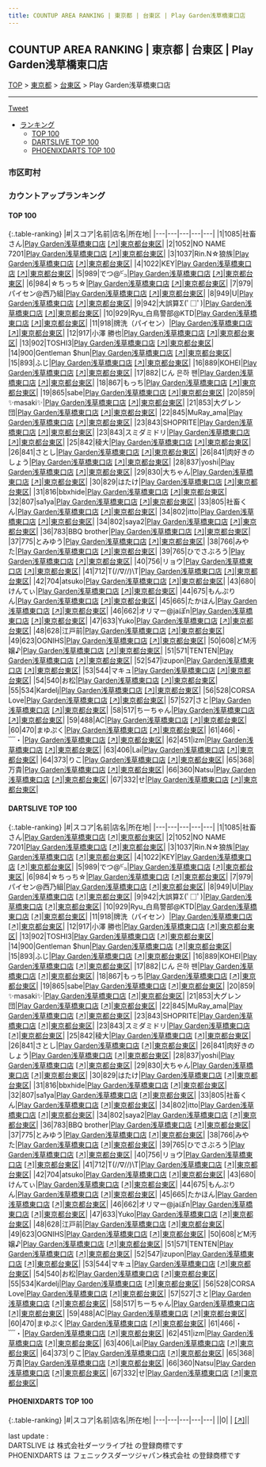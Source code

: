 ```yaml
---
title: COUNTUP AREA RANKING | 東京都 | 台東区 | Play Garden浅草橋東口店
---
```

## COUNTUP AREA RANKING | 東京都 | 台東区 | Play Garden浅草橋東口店

[TOP](/darts/rank/) > [東京都](/darts/rank/東京都/) > [台東区](/darts/rank/東京都/台東区/) > Play Garden浅草橋東口店

___

<a href="https://twitter.com/share?ref_src=twsrc%5Etfw" data-text="COUNTUP AREA RANKING | 東京都台東区Play Garden浅草橋東口店" class="twitter-share-button" data-hashtags="DARTSLIVE,PHOENIXDARTS,darts,ダーツ" data-show-count="false">Tweet</a>

* [ランキング](#カウントアップランキング)
    * [TOP 100](#top-100)
    * [DARTSLIVE TOP 100](#dartslive-top-100)
    * [PHOENIXDARTS TOP 100](#phoenixdarts-top-100)

### 市区町村

<ul>

</ul>

### カウントアップランキング

#### TOP 100



{:.table-ranking}
|#|スコア|名前|店名|所在地|
|---|---|---|---|---|
|1|1085|<span class="rank-name-dl">社畜さん</span>|<a href="/darts/rank/shops/7a4fd1ced7681f77fec1ae84bb28bd87.html">Play Garden浅草橋東口店</a> <a href="https://search.dartslive.com/jp/shop/7a4fd1ced7681f77fec1ae84bb28bd87">[↗]</a>|<a href="/darts/rank/東京都/台東区">東京都台東区</a>|
|2|1052|<span class="rank-name-dl">NO NAME 7201</span>|<a href="/darts/rank/shops/7a4fd1ced7681f77fec1ae84bb28bd87.html">Play Garden浅草橋東口店</a> <a href="https://search.dartslive.com/jp/shop/7a4fd1ced7681f77fec1ae84bb28bd87">[↗]</a>|<a href="/darts/rank/東京都/台東区">東京都台東区</a>|
|3|1037|<span class="rank-name-dl">Rin.N☆狼族</span>|<a href="/darts/rank/shops/7a4fd1ced7681f77fec1ae84bb28bd87.html">Play Garden浅草橋東口店</a> <a href="https://search.dartslive.com/jp/shop/7a4fd1ced7681f77fec1ae84bb28bd87">[↗]</a>|<a href="/darts/rank/東京都/台東区">東京都台東区</a>|
|4|1022|<span class="rank-name-dl">KEY</span>|<a href="/darts/rank/shops/7a4fd1ced7681f77fec1ae84bb28bd87.html">Play Garden浅草橋東口店</a> <a href="https://search.dartslive.com/jp/shop/7a4fd1ced7681f77fec1ae84bb28bd87">[↗]</a>|<a href="/darts/rank/東京都/台東区">東京都台東区</a>|
|5|989|<span class="rank-name-dl">でつ@㌰</span>|<a href="/darts/rank/shops/7a4fd1ced7681f77fec1ae84bb28bd87.html">Play Garden浅草橋東口店</a> <a href="https://search.dartslive.com/jp/shop/7a4fd1ced7681f77fec1ae84bb28bd87">[↗]</a>|<a href="/darts/rank/東京都/台東区">東京都台東区</a>|
|6|984|<span class="rank-name-dl">☆ちっち☆</span>|<a href="/darts/rank/shops/7a4fd1ced7681f77fec1ae84bb28bd87.html">Play Garden浅草橋東口店</a> <a href="https://search.dartslive.com/jp/shop/7a4fd1ced7681f77fec1ae84bb28bd87">[↗]</a>|<a href="/darts/rank/東京都/台東区">東京都台東区</a>|
|7|979|<span class="rank-name-dl">パイセン@西乃組</span>|<a href="/darts/rank/shops/7a4fd1ced7681f77fec1ae84bb28bd87.html">Play Garden浅草橋東口店</a> <a href="https://search.dartslive.com/jp/shop/7a4fd1ced7681f77fec1ae84bb28bd87">[↗]</a>|<a href="/darts/rank/東京都/台東区">東京都台東区</a>|
|8|949|<span class="rank-name-dl">U</span>|<a href="/darts/rank/shops/7a4fd1ced7681f77fec1ae84bb28bd87.html">Play Garden浅草橋東口店</a> <a href="https://search.dartslive.com/jp/shop/7a4fd1ced7681f77fec1ae84bb28bd87">[↗]</a>|<a href="/darts/rank/東京都/台東区">東京都台東区</a>|
|9|942|<span class="rank-name-dl">大誤算Σ(ﾟ□ﾟ)</span>|<a href="/darts/rank/shops/7a4fd1ced7681f77fec1ae84bb28bd87.html">Play Garden浅草橋東口店</a> <a href="https://search.dartslive.com/jp/shop/7a4fd1ced7681f77fec1ae84bb28bd87">[↗]</a>|<a href="/darts/rank/東京都/台東区">東京都台東区</a>|
|10|929|<span class="rank-name-dl">Ryu_白鳥警部@KTD</span>|<a href="/darts/rank/shops/7a4fd1ced7681f77fec1ae84bb28bd87.html">Play Garden浅草橋東口店</a> <a href="https://search.dartslive.com/jp/shop/7a4fd1ced7681f77fec1ae84bb28bd87">[↗]</a>|<a href="/darts/rank/東京都/台東区">東京都台東区</a>|
|11|918|<span class="rank-name-dl">牌洗（パイセン）</span>|<a href="/darts/rank/shops/7a4fd1ced7681f77fec1ae84bb28bd87.html">Play Garden浅草橋東口店</a> <a href="https://search.dartslive.com/jp/shop/7a4fd1ced7681f77fec1ae84bb28bd87">[↗]</a>|<a href="/darts/rank/東京都/台東区">東京都台東区</a>|
|12|917|<span class="rank-name-dl">小澤 勝也</span>|<a href="/darts/rank/shops/7a4fd1ced7681f77fec1ae84bb28bd87.html">Play Garden浅草橋東口店</a> <a href="https://search.dartslive.com/jp/shop/7a4fd1ced7681f77fec1ae84bb28bd87">[↗]</a>|<a href="/darts/rank/東京都/台東区">東京都台東区</a>|
|13|902|<span class="rank-name-dl">TOSHI3</span>|<a href="/darts/rank/shops/7a4fd1ced7681f77fec1ae84bb28bd87.html">Play Garden浅草橋東口店</a> <a href="https://search.dartslive.com/jp/shop/7a4fd1ced7681f77fec1ae84bb28bd87">[↗]</a>|<a href="/darts/rank/東京都/台東区">東京都台東区</a>|
|14|900|<span class="rank-name-dl">Gentleman $hun</span>|<a href="/darts/rank/shops/7a4fd1ced7681f77fec1ae84bb28bd87.html">Play Garden浅草橋東口店</a> <a href="https://search.dartslive.com/jp/shop/7a4fd1ced7681f77fec1ae84bb28bd87">[↗]</a>|<a href="/darts/rank/東京都/台東区">東京都台東区</a>|
|15|893|<span class="rank-name-dl">ふじ</span>|<a href="/darts/rank/shops/7a4fd1ced7681f77fec1ae84bb28bd87.html">Play Garden浅草橋東口店</a> <a href="https://search.dartslive.com/jp/shop/7a4fd1ced7681f77fec1ae84bb28bd87">[↗]</a>|<a href="/darts/rank/東京都/台東区">東京都台東区</a>|
|16|889|<span class="rank-name-dl">KOHEI</span>|<a href="/darts/rank/shops/7a4fd1ced7681f77fec1ae84bb28bd87.html">Play Garden浅草橋東口店</a> <a href="https://search.dartslive.com/jp/shop/7a4fd1ced7681f77fec1ae84bb28bd87">[↗]</a>|<a href="/darts/rank/東京都/台東区">東京都台東区</a>|
|17|882|<span class="rank-name-dl">じん 은하 팬</span>|<a href="/darts/rank/shops/7a4fd1ced7681f77fec1ae84bb28bd87.html">Play Garden浅草橋東口店</a> <a href="https://search.dartslive.com/jp/shop/7a4fd1ced7681f77fec1ae84bb28bd87">[↗]</a>|<a href="/darts/rank/東京都/台東区">東京都台東区</a>|
|18|867|<span class="rank-name-dl">もっち</span>|<a href="/darts/rank/shops/7a4fd1ced7681f77fec1ae84bb28bd87.html">Play Garden浅草橋東口店</a> <a href="https://search.dartslive.com/jp/shop/7a4fd1ced7681f77fec1ae84bb28bd87">[↗]</a>|<a href="/darts/rank/東京都/台東区">東京都台東区</a>|
|19|865|<span class="rank-name-dl">sabe</span>|<a href="/darts/rank/shops/7a4fd1ced7681f77fec1ae84bb28bd87.html">Play Garden浅草橋東口店</a> <a href="https://search.dartslive.com/jp/shop/7a4fd1ced7681f77fec1ae84bb28bd87">[↗]</a>|<a href="/darts/rank/東京都/台東区">東京都台東区</a>|
|20|859|<span class="rank-name-dl">✨masaki✨</span>|<a href="/darts/rank/shops/7a4fd1ced7681f77fec1ae84bb28bd87.html">Play Garden浅草橋東口店</a> <a href="https://search.dartslive.com/jp/shop/7a4fd1ced7681f77fec1ae84bb28bd87">[↗]</a>|<a href="/darts/rank/東京都/台東区">東京都台東区</a>|
|21|853|<span class="rank-name-dl">大グレン団</span>|<a href="/darts/rank/shops/7a4fd1ced7681f77fec1ae84bb28bd87.html">Play Garden浅草橋東口店</a> <a href="https://search.dartslive.com/jp/shop/7a4fd1ced7681f77fec1ae84bb28bd87">[↗]</a>|<a href="/darts/rank/東京都/台東区">東京都台東区</a>|
|22|845|<span class="rank-name-dl">MuRay_ama</span>|<a href="/darts/rank/shops/7a4fd1ced7681f77fec1ae84bb28bd87.html">Play Garden浅草橋東口店</a> <a href="https://search.dartslive.com/jp/shop/7a4fd1ced7681f77fec1ae84bb28bd87">[↗]</a>|<a href="/darts/rank/東京都/台東区">東京都台東区</a>|
|23|843|<span class="rank-name-dl">SHOPRITE</span>|<a href="/darts/rank/shops/7a4fd1ced7681f77fec1ae84bb28bd87.html">Play Garden浅草橋東口店</a> <a href="https://search.dartslive.com/jp/shop/7a4fd1ced7681f77fec1ae84bb28bd87">[↗]</a>|<a href="/darts/rank/東京都/台東区">東京都台東区</a>|
|23|843|<span class="rank-name-dl">スミダミドリ</span>|<a href="/darts/rank/shops/7a4fd1ced7681f77fec1ae84bb28bd87.html">Play Garden浅草橋東口店</a> <a href="https://search.dartslive.com/jp/shop/7a4fd1ced7681f77fec1ae84bb28bd87">[↗]</a>|<a href="/darts/rank/東京都/台東区">東京都台東区</a>|
|25|842|<span class="rank-name-dl">稜大</span>|<a href="/darts/rank/shops/7a4fd1ced7681f77fec1ae84bb28bd87.html">Play Garden浅草橋東口店</a> <a href="https://search.dartslive.com/jp/shop/7a4fd1ced7681f77fec1ae84bb28bd87">[↗]</a>|<a href="/darts/rank/東京都/台東区">東京都台東区</a>|
|26|841|<span class="rank-name-dl">さとし</span>|<a href="/darts/rank/shops/7a4fd1ced7681f77fec1ae84bb28bd87.html">Play Garden浅草橋東口店</a> <a href="https://search.dartslive.com/jp/shop/7a4fd1ced7681f77fec1ae84bb28bd87">[↗]</a>|<a href="/darts/rank/東京都/台東区">東京都台東区</a>|
|26|841|<span class="rank-name-dl">肉好きのしょう</span>|<a href="/darts/rank/shops/7a4fd1ced7681f77fec1ae84bb28bd87.html">Play Garden浅草橋東口店</a> <a href="https://search.dartslive.com/jp/shop/7a4fd1ced7681f77fec1ae84bb28bd87">[↗]</a>|<a href="/darts/rank/東京都/台東区">東京都台東区</a>|
|28|837|<span class="rank-name-dl">yoshi</span>|<a href="/darts/rank/shops/7a4fd1ced7681f77fec1ae84bb28bd87.html">Play Garden浅草橋東口店</a> <a href="https://search.dartslive.com/jp/shop/7a4fd1ced7681f77fec1ae84bb28bd87">[↗]</a>|<a href="/darts/rank/東京都/台東区">東京都台東区</a>|
|29|830|<span class="rank-name-dl">大ちゃん</span>|<a href="/darts/rank/shops/7a4fd1ced7681f77fec1ae84bb28bd87.html">Play Garden浅草橋東口店</a> <a href="https://search.dartslive.com/jp/shop/7a4fd1ced7681f77fec1ae84bb28bd87">[↗]</a>|<a href="/darts/rank/東京都/台東区">東京都台東区</a>|
|30|829|<span class="rank-name-dl">はたけ</span>|<a href="/darts/rank/shops/7a4fd1ced7681f77fec1ae84bb28bd87.html">Play Garden浅草橋東口店</a> <a href="https://search.dartslive.com/jp/shop/7a4fd1ced7681f77fec1ae84bb28bd87">[↗]</a>|<a href="/darts/rank/東京都/台東区">東京都台東区</a>|
|31|816|<span class="rank-name-dl">bbxhide</span>|<a href="/darts/rank/shops/7a4fd1ced7681f77fec1ae84bb28bd87.html">Play Garden浅草橋東口店</a> <a href="https://search.dartslive.com/jp/shop/7a4fd1ced7681f77fec1ae84bb28bd87">[↗]</a>|<a href="/darts/rank/東京都/台東区">東京都台東区</a>|
|32|807|<span class="rank-name-dl">sa1ya</span>|<a href="/darts/rank/shops/7a4fd1ced7681f77fec1ae84bb28bd87.html">Play Garden浅草橋東口店</a> <a href="https://search.dartslive.com/jp/shop/7a4fd1ced7681f77fec1ae84bb28bd87">[↗]</a>|<a href="/darts/rank/東京都/台東区">東京都台東区</a>|
|33|805|<span class="rank-name-dl">社畜くん</span>|<a href="/darts/rank/shops/7a4fd1ced7681f77fec1ae84bb28bd87.html">Play Garden浅草橋東口店</a> <a href="https://search.dartslive.com/jp/shop/7a4fd1ced7681f77fec1ae84bb28bd87">[↗]</a>|<a href="/darts/rank/東京都/台東区">東京都台東区</a>|
|34|802|<span class="rank-name-dl">itto</span>|<a href="/darts/rank/shops/7a4fd1ced7681f77fec1ae84bb28bd87.html">Play Garden浅草橋東口店</a> <a href="https://search.dartslive.com/jp/shop/7a4fd1ced7681f77fec1ae84bb28bd87">[↗]</a>|<a href="/darts/rank/東京都/台東区">東京都台東区</a>|
|34|802|<span class="rank-name-dl">saya2</span>|<a href="/darts/rank/shops/7a4fd1ced7681f77fec1ae84bb28bd87.html">Play Garden浅草橋東口店</a> <a href="https://search.dartslive.com/jp/shop/7a4fd1ced7681f77fec1ae84bb28bd87">[↗]</a>|<a href="/darts/rank/東京都/台東区">東京都台東区</a>|
|36|783|<span class="rank-name-dl">BBQ brother</span>|<a href="/darts/rank/shops/7a4fd1ced7681f77fec1ae84bb28bd87.html">Play Garden浅草橋東口店</a> <a href="https://search.dartslive.com/jp/shop/7a4fd1ced7681f77fec1ae84bb28bd87">[↗]</a>|<a href="/darts/rank/東京都/台東区">東京都台東区</a>|
|37|775|<span class="rank-name-dl">とみゆう</span>|<a href="/darts/rank/shops/7a4fd1ced7681f77fec1ae84bb28bd87.html">Play Garden浅草橋東口店</a> <a href="https://search.dartslive.com/jp/shop/7a4fd1ced7681f77fec1ae84bb28bd87">[↗]</a>|<a href="/darts/rank/東京都/台東区">東京都台東区</a>|
|38|766|<span class="rank-name-dl">みやた</span>|<a href="/darts/rank/shops/7a4fd1ced7681f77fec1ae84bb28bd87.html">Play Garden浅草橋東口店</a> <a href="https://search.dartslive.com/jp/shop/7a4fd1ced7681f77fec1ae84bb28bd87">[↗]</a>|<a href="/darts/rank/東京都/台東区">東京都台東区</a>|
|39|765|<span class="rank-name-dl">ひでさぶろう</span>|<a href="/darts/rank/shops/7a4fd1ced7681f77fec1ae84bb28bd87.html">Play Garden浅草橋東口店</a> <a href="https://search.dartslive.com/jp/shop/7a4fd1ced7681f77fec1ae84bb28bd87">[↗]</a>|<a href="/darts/rank/東京都/台東区">東京都台東区</a>|
|40|756|<span class="rank-name-dl">リョウ</span>|<a href="/darts/rank/shops/7a4fd1ced7681f77fec1ae84bb28bd87.html">Play Garden浅草橋東口店</a> <a href="https://search.dartslive.com/jp/shop/7a4fd1ced7681f77fec1ae84bb28bd87">[↗]</a>|<a href="/darts/rank/東京都/台東区">東京都台東区</a>|
|41|712|<span class="rank-name-dl">T\(//∇//)\T</span>|<a href="/darts/rank/shops/7a4fd1ced7681f77fec1ae84bb28bd87.html">Play Garden浅草橋東口店</a> <a href="https://search.dartslive.com/jp/shop/7a4fd1ced7681f77fec1ae84bb28bd87">[↗]</a>|<a href="/darts/rank/東京都/台東区">東京都台東区</a>|
|42|704|<span class="rank-name-dl">atsuko</span>|<a href="/darts/rank/shops/7a4fd1ced7681f77fec1ae84bb28bd87.html">Play Garden浅草橋東口店</a> <a href="https://search.dartslive.com/jp/shop/7a4fd1ced7681f77fec1ae84bb28bd87">[↗]</a>|<a href="/darts/rank/東京都/台東区">東京都台東区</a>|
|43|680|<span class="rank-name-dl">けんてぃ</span>|<a href="/darts/rank/shops/7a4fd1ced7681f77fec1ae84bb28bd87.html">Play Garden浅草橋東口店</a> <a href="https://search.dartslive.com/jp/shop/7a4fd1ced7681f77fec1ae84bb28bd87">[↗]</a>|<a href="/darts/rank/東京都/台東区">東京都台東区</a>|
|44|675|<span class="rank-name-dl">もんぷりん</span>|<a href="/darts/rank/shops/7a4fd1ced7681f77fec1ae84bb28bd87.html">Play Garden浅草橋東口店</a> <a href="https://search.dartslive.com/jp/shop/7a4fd1ced7681f77fec1ae84bb28bd87">[↗]</a>|<a href="/darts/rank/東京都/台東区">東京都台東区</a>|
|45|665|<span class="rank-name-dl">たかほん</span>|<a href="/darts/rank/shops/7a4fd1ced7681f77fec1ae84bb28bd87.html">Play Garden浅草橋東口店</a> <a href="https://search.dartslive.com/jp/shop/7a4fd1ced7681f77fec1ae84bb28bd87">[↗]</a>|<a href="/darts/rank/東京都/台東区">東京都台東区</a>|
|46|662|<span class="rank-name-dl">オリマー@jaぽn</span>|<a href="/darts/rank/shops/7a4fd1ced7681f77fec1ae84bb28bd87.html">Play Garden浅草橋東口店</a> <a href="https://search.dartslive.com/jp/shop/7a4fd1ced7681f77fec1ae84bb28bd87">[↗]</a>|<a href="/darts/rank/東京都/台東区">東京都台東区</a>|
|47|633|<span class="rank-name-dl">Yuko</span>|<a href="/darts/rank/shops/7a4fd1ced7681f77fec1ae84bb28bd87.html">Play Garden浅草橋東口店</a> <a href="https://search.dartslive.com/jp/shop/7a4fd1ced7681f77fec1ae84bb28bd87">[↗]</a>|<a href="/darts/rank/東京都/台東区">東京都台東区</a>|
|48|628|<span class="rank-name-dl">江戸前</span>|<a href="/darts/rank/shops/7a4fd1ced7681f77fec1ae84bb28bd87.html">Play Garden浅草橋東口店</a> <a href="https://search.dartslive.com/jp/shop/7a4fd1ced7681f77fec1ae84bb28bd87">[↗]</a>|<a href="/darts/rank/東京都/台東区">東京都台東区</a>|
|49|623|<span class="rank-name-dl">OGNIHS</span>|<a href="/darts/rank/shops/7a4fd1ced7681f77fec1ae84bb28bd87.html">Play Garden浅草橋東口店</a> <a href="https://search.dartslive.com/jp/shop/7a4fd1ced7681f77fec1ae84bb28bd87">[↗]</a>|<a href="/darts/rank/東京都/台東区">東京都台東区</a>|
|50|608|<span class="rank-name-dl">どM汚嬢♪</span>|<a href="/darts/rank/shops/7a4fd1ced7681f77fec1ae84bb28bd87.html">Play Garden浅草橋東口店</a> <a href="https://search.dartslive.com/jp/shop/7a4fd1ced7681f77fec1ae84bb28bd87">[↗]</a>|<a href="/darts/rank/東京都/台東区">東京都台東区</a>|
|51|571|<span class="rank-name-dl">TENTEN</span>|<a href="/darts/rank/shops/7a4fd1ced7681f77fec1ae84bb28bd87.html">Play Garden浅草橋東口店</a> <a href="https://search.dartslive.com/jp/shop/7a4fd1ced7681f77fec1ae84bb28bd87">[↗]</a>|<a href="/darts/rank/東京都/台東区">東京都台東区</a>|
|52|547|<span class="rank-name-dl">izupon</span>|<a href="/darts/rank/shops/7a4fd1ced7681f77fec1ae84bb28bd87.html">Play Garden浅草橋東口店</a> <a href="https://search.dartslive.com/jp/shop/7a4fd1ced7681f77fec1ae84bb28bd87">[↗]</a>|<a href="/darts/rank/東京都/台東区">東京都台東区</a>|
|53|544|<span class="rank-name-dl">マキュ</span>|<a href="/darts/rank/shops/7a4fd1ced7681f77fec1ae84bb28bd87.html">Play Garden浅草橋東口店</a> <a href="https://search.dartslive.com/jp/shop/7a4fd1ced7681f77fec1ae84bb28bd87">[↗]</a>|<a href="/darts/rank/東京都/台東区">東京都台東区</a>|
|54|540|<span class="rank-name-dl">お松</span>|<a href="/darts/rank/shops/7a4fd1ced7681f77fec1ae84bb28bd87.html">Play Garden浅草橋東口店</a> <a href="https://search.dartslive.com/jp/shop/7a4fd1ced7681f77fec1ae84bb28bd87">[↗]</a>|<a href="/darts/rank/東京都/台東区">東京都台東区</a>|
|55|534|<span class="rank-name-dl">Kardelj</span>|<a href="/darts/rank/shops/7a4fd1ced7681f77fec1ae84bb28bd87.html">Play Garden浅草橋東口店</a> <a href="https://search.dartslive.com/jp/shop/7a4fd1ced7681f77fec1ae84bb28bd87">[↗]</a>|<a href="/darts/rank/東京都/台東区">東京都台東区</a>|
|56|528|<span class="rank-name-dl">CORSA Love</span>|<a href="/darts/rank/shops/7a4fd1ced7681f77fec1ae84bb28bd87.html">Play Garden浅草橋東口店</a> <a href="https://search.dartslive.com/jp/shop/7a4fd1ced7681f77fec1ae84bb28bd87">[↗]</a>|<a href="/darts/rank/東京都/台東区">東京都台東区</a>|
|57|527|<span class="rank-name-dl">さと</span>|<a href="/darts/rank/shops/7a4fd1ced7681f77fec1ae84bb28bd87.html">Play Garden浅草橋東口店</a> <a href="https://search.dartslive.com/jp/shop/7a4fd1ced7681f77fec1ae84bb28bd87">[↗]</a>|<a href="/darts/rank/東京都/台東区">東京都台東区</a>|
|58|517|<span class="rank-name-dl">ちーちゃん</span>|<a href="/darts/rank/shops/7a4fd1ced7681f77fec1ae84bb28bd87.html">Play Garden浅草橋東口店</a> <a href="https://search.dartslive.com/jp/shop/7a4fd1ced7681f77fec1ae84bb28bd87">[↗]</a>|<a href="/darts/rank/東京都/台東区">東京都台東区</a>|
|59|488|<span class="rank-name-dl">AC</span>|<a href="/darts/rank/shops/7a4fd1ced7681f77fec1ae84bb28bd87.html">Play Garden浅草橋東口店</a> <a href="https://search.dartslive.com/jp/shop/7a4fd1ced7681f77fec1ae84bb28bd87">[↗]</a>|<a href="/darts/rank/東京都/台東区">東京都台東区</a>|
|60|470|<span class="rank-name-dl">まゆぷく</span>|<a href="/darts/rank/shops/7a4fd1ced7681f77fec1ae84bb28bd87.html">Play Garden浅草橋東口店</a> <a href="https://search.dartslive.com/jp/shop/7a4fd1ced7681f77fec1ae84bb28bd87">[↗]</a>|<a href="/darts/rank/東京都/台東区">東京都台東区</a>|
|61|466|<span class="rank-name-dl">・﹋・</span>|<a href="/darts/rank/shops/7a4fd1ced7681f77fec1ae84bb28bd87.html">Play Garden浅草橋東口店</a> <a href="https://search.dartslive.com/jp/shop/7a4fd1ced7681f77fec1ae84bb28bd87">[↗]</a>|<a href="/darts/rank/東京都/台東区">東京都台東区</a>|
|62|451|<span class="rank-name-dl">izm</span>|<a href="/darts/rank/shops/7a4fd1ced7681f77fec1ae84bb28bd87.html">Play Garden浅草橋東口店</a> <a href="https://search.dartslive.com/jp/shop/7a4fd1ced7681f77fec1ae84bb28bd87">[↗]</a>|<a href="/darts/rank/東京都/台東区">東京都台東区</a>|
|63|406|<span class="rank-name-dl">Lai</span>|<a href="/darts/rank/shops/7a4fd1ced7681f77fec1ae84bb28bd87.html">Play Garden浅草橋東口店</a> <a href="https://search.dartslive.com/jp/shop/7a4fd1ced7681f77fec1ae84bb28bd87">[↗]</a>|<a href="/darts/rank/東京都/台東区">東京都台東区</a>|
|64|373|<span class="rank-name-dl">りこ</span>|<a href="/darts/rank/shops/7a4fd1ced7681f77fec1ae84bb28bd87.html">Play Garden浅草橋東口店</a> <a href="https://search.dartslive.com/jp/shop/7a4fd1ced7681f77fec1ae84bb28bd87">[↗]</a>|<a href="/darts/rank/東京都/台東区">東京都台東区</a>|
|65|368|<span class="rank-name-dl">万貴</span>|<a href="/darts/rank/shops/7a4fd1ced7681f77fec1ae84bb28bd87.html">Play Garden浅草橋東口店</a> <a href="https://search.dartslive.com/jp/shop/7a4fd1ced7681f77fec1ae84bb28bd87">[↗]</a>|<a href="/darts/rank/東京都/台東区">東京都台東区</a>|
|66|360|<span class="rank-name-dl">Natsu</span>|<a href="/darts/rank/shops/7a4fd1ced7681f77fec1ae84bb28bd87.html">Play Garden浅草橋東口店</a> <a href="https://search.dartslive.com/jp/shop/7a4fd1ced7681f77fec1ae84bb28bd87">[↗]</a>|<a href="/darts/rank/東京都/台東区">東京都台東区</a>|
|67|332|<span class="rank-name-dl">せ</span>|<a href="/darts/rank/shops/7a4fd1ced7681f77fec1ae84bb28bd87.html">Play Garden浅草橋東口店</a> <a href="https://search.dartslive.com/jp/shop/7a4fd1ced7681f77fec1ae84bb28bd87">[↗]</a>|<a href="/darts/rank/東京都/台東区">東京都台東区</a>|


#### DARTSLIVE TOP 100



{:.table-ranking}
|#|スコア|名前|店名|所在地|
|---|---|---|---|---|
|1|1085|<span class="rank-name-dl">社畜さん</span>|<a href="/darts/rank/shops/7a4fd1ced7681f77fec1ae84bb28bd87.html">Play Garden浅草橋東口店</a> <a href="https://search.dartslive.com/jp/shop/7a4fd1ced7681f77fec1ae84bb28bd87">[↗]</a>|<a href="/darts/rank/東京都/台東区">東京都台東区</a>|
|2|1052|<span class="rank-name-dl">NO NAME 7201</span>|<a href="/darts/rank/shops/7a4fd1ced7681f77fec1ae84bb28bd87.html">Play Garden浅草橋東口店</a> <a href="https://search.dartslive.com/jp/shop/7a4fd1ced7681f77fec1ae84bb28bd87">[↗]</a>|<a href="/darts/rank/東京都/台東区">東京都台東区</a>|
|3|1037|<span class="rank-name-dl">Rin.N☆狼族</span>|<a href="/darts/rank/shops/7a4fd1ced7681f77fec1ae84bb28bd87.html">Play Garden浅草橋東口店</a> <a href="https://search.dartslive.com/jp/shop/7a4fd1ced7681f77fec1ae84bb28bd87">[↗]</a>|<a href="/darts/rank/東京都/台東区">東京都台東区</a>|
|4|1022|<span class="rank-name-dl">KEY</span>|<a href="/darts/rank/shops/7a4fd1ced7681f77fec1ae84bb28bd87.html">Play Garden浅草橋東口店</a> <a href="https://search.dartslive.com/jp/shop/7a4fd1ced7681f77fec1ae84bb28bd87">[↗]</a>|<a href="/darts/rank/東京都/台東区">東京都台東区</a>|
|5|989|<span class="rank-name-dl">でつ@㌰</span>|<a href="/darts/rank/shops/7a4fd1ced7681f77fec1ae84bb28bd87.html">Play Garden浅草橋東口店</a> <a href="https://search.dartslive.com/jp/shop/7a4fd1ced7681f77fec1ae84bb28bd87">[↗]</a>|<a href="/darts/rank/東京都/台東区">東京都台東区</a>|
|6|984|<span class="rank-name-dl">☆ちっち☆</span>|<a href="/darts/rank/shops/7a4fd1ced7681f77fec1ae84bb28bd87.html">Play Garden浅草橋東口店</a> <a href="https://search.dartslive.com/jp/shop/7a4fd1ced7681f77fec1ae84bb28bd87">[↗]</a>|<a href="/darts/rank/東京都/台東区">東京都台東区</a>|
|7|979|<span class="rank-name-dl">パイセン@西乃組</span>|<a href="/darts/rank/shops/7a4fd1ced7681f77fec1ae84bb28bd87.html">Play Garden浅草橋東口店</a> <a href="https://search.dartslive.com/jp/shop/7a4fd1ced7681f77fec1ae84bb28bd87">[↗]</a>|<a href="/darts/rank/東京都/台東区">東京都台東区</a>|
|8|949|<span class="rank-name-dl">U</span>|<a href="/darts/rank/shops/7a4fd1ced7681f77fec1ae84bb28bd87.html">Play Garden浅草橋東口店</a> <a href="https://search.dartslive.com/jp/shop/7a4fd1ced7681f77fec1ae84bb28bd87">[↗]</a>|<a href="/darts/rank/東京都/台東区">東京都台東区</a>|
|9|942|<span class="rank-name-dl">大誤算Σ(ﾟ□ﾟ)</span>|<a href="/darts/rank/shops/7a4fd1ced7681f77fec1ae84bb28bd87.html">Play Garden浅草橋東口店</a> <a href="https://search.dartslive.com/jp/shop/7a4fd1ced7681f77fec1ae84bb28bd87">[↗]</a>|<a href="/darts/rank/東京都/台東区">東京都台東区</a>|
|10|929|<span class="rank-name-dl">Ryu_白鳥警部@KTD</span>|<a href="/darts/rank/shops/7a4fd1ced7681f77fec1ae84bb28bd87.html">Play Garden浅草橋東口店</a> <a href="https://search.dartslive.com/jp/shop/7a4fd1ced7681f77fec1ae84bb28bd87">[↗]</a>|<a href="/darts/rank/東京都/台東区">東京都台東区</a>|
|11|918|<span class="rank-name-dl">牌洗（パイセン）</span>|<a href="/darts/rank/shops/7a4fd1ced7681f77fec1ae84bb28bd87.html">Play Garden浅草橋東口店</a> <a href="https://search.dartslive.com/jp/shop/7a4fd1ced7681f77fec1ae84bb28bd87">[↗]</a>|<a href="/darts/rank/東京都/台東区">東京都台東区</a>|
|12|917|<span class="rank-name-dl">小澤 勝也</span>|<a href="/darts/rank/shops/7a4fd1ced7681f77fec1ae84bb28bd87.html">Play Garden浅草橋東口店</a> <a href="https://search.dartslive.com/jp/shop/7a4fd1ced7681f77fec1ae84bb28bd87">[↗]</a>|<a href="/darts/rank/東京都/台東区">東京都台東区</a>|
|13|902|<span class="rank-name-dl">TOSHI3</span>|<a href="/darts/rank/shops/7a4fd1ced7681f77fec1ae84bb28bd87.html">Play Garden浅草橋東口店</a> <a href="https://search.dartslive.com/jp/shop/7a4fd1ced7681f77fec1ae84bb28bd87">[↗]</a>|<a href="/darts/rank/東京都/台東区">東京都台東区</a>|
|14|900|<span class="rank-name-dl">Gentleman $hun</span>|<a href="/darts/rank/shops/7a4fd1ced7681f77fec1ae84bb28bd87.html">Play Garden浅草橋東口店</a> <a href="https://search.dartslive.com/jp/shop/7a4fd1ced7681f77fec1ae84bb28bd87">[↗]</a>|<a href="/darts/rank/東京都/台東区">東京都台東区</a>|
|15|893|<span class="rank-name-dl">ふじ</span>|<a href="/darts/rank/shops/7a4fd1ced7681f77fec1ae84bb28bd87.html">Play Garden浅草橋東口店</a> <a href="https://search.dartslive.com/jp/shop/7a4fd1ced7681f77fec1ae84bb28bd87">[↗]</a>|<a href="/darts/rank/東京都/台東区">東京都台東区</a>|
|16|889|<span class="rank-name-dl">KOHEI</span>|<a href="/darts/rank/shops/7a4fd1ced7681f77fec1ae84bb28bd87.html">Play Garden浅草橋東口店</a> <a href="https://search.dartslive.com/jp/shop/7a4fd1ced7681f77fec1ae84bb28bd87">[↗]</a>|<a href="/darts/rank/東京都/台東区">東京都台東区</a>|
|17|882|<span class="rank-name-dl">じん 은하 팬</span>|<a href="/darts/rank/shops/7a4fd1ced7681f77fec1ae84bb28bd87.html">Play Garden浅草橋東口店</a> <a href="https://search.dartslive.com/jp/shop/7a4fd1ced7681f77fec1ae84bb28bd87">[↗]</a>|<a href="/darts/rank/東京都/台東区">東京都台東区</a>|
|18|867|<span class="rank-name-dl">もっち</span>|<a href="/darts/rank/shops/7a4fd1ced7681f77fec1ae84bb28bd87.html">Play Garden浅草橋東口店</a> <a href="https://search.dartslive.com/jp/shop/7a4fd1ced7681f77fec1ae84bb28bd87">[↗]</a>|<a href="/darts/rank/東京都/台東区">東京都台東区</a>|
|19|865|<span class="rank-name-dl">sabe</span>|<a href="/darts/rank/shops/7a4fd1ced7681f77fec1ae84bb28bd87.html">Play Garden浅草橋東口店</a> <a href="https://search.dartslive.com/jp/shop/7a4fd1ced7681f77fec1ae84bb28bd87">[↗]</a>|<a href="/darts/rank/東京都/台東区">東京都台東区</a>|
|20|859|<span class="rank-name-dl">✨masaki✨</span>|<a href="/darts/rank/shops/7a4fd1ced7681f77fec1ae84bb28bd87.html">Play Garden浅草橋東口店</a> <a href="https://search.dartslive.com/jp/shop/7a4fd1ced7681f77fec1ae84bb28bd87">[↗]</a>|<a href="/darts/rank/東京都/台東区">東京都台東区</a>|
|21|853|<span class="rank-name-dl">大グレン団</span>|<a href="/darts/rank/shops/7a4fd1ced7681f77fec1ae84bb28bd87.html">Play Garden浅草橋東口店</a> <a href="https://search.dartslive.com/jp/shop/7a4fd1ced7681f77fec1ae84bb28bd87">[↗]</a>|<a href="/darts/rank/東京都/台東区">東京都台東区</a>|
|22|845|<span class="rank-name-dl">MuRay_ama</span>|<a href="/darts/rank/shops/7a4fd1ced7681f77fec1ae84bb28bd87.html">Play Garden浅草橋東口店</a> <a href="https://search.dartslive.com/jp/shop/7a4fd1ced7681f77fec1ae84bb28bd87">[↗]</a>|<a href="/darts/rank/東京都/台東区">東京都台東区</a>|
|23|843|<span class="rank-name-dl">SHOPRITE</span>|<a href="/darts/rank/shops/7a4fd1ced7681f77fec1ae84bb28bd87.html">Play Garden浅草橋東口店</a> <a href="https://search.dartslive.com/jp/shop/7a4fd1ced7681f77fec1ae84bb28bd87">[↗]</a>|<a href="/darts/rank/東京都/台東区">東京都台東区</a>|
|23|843|<span class="rank-name-dl">スミダミドリ</span>|<a href="/darts/rank/shops/7a4fd1ced7681f77fec1ae84bb28bd87.html">Play Garden浅草橋東口店</a> <a href="https://search.dartslive.com/jp/shop/7a4fd1ced7681f77fec1ae84bb28bd87">[↗]</a>|<a href="/darts/rank/東京都/台東区">東京都台東区</a>|
|25|842|<span class="rank-name-dl">稜大</span>|<a href="/darts/rank/shops/7a4fd1ced7681f77fec1ae84bb28bd87.html">Play Garden浅草橋東口店</a> <a href="https://search.dartslive.com/jp/shop/7a4fd1ced7681f77fec1ae84bb28bd87">[↗]</a>|<a href="/darts/rank/東京都/台東区">東京都台東区</a>|
|26|841|<span class="rank-name-dl">さとし</span>|<a href="/darts/rank/shops/7a4fd1ced7681f77fec1ae84bb28bd87.html">Play Garden浅草橋東口店</a> <a href="https://search.dartslive.com/jp/shop/7a4fd1ced7681f77fec1ae84bb28bd87">[↗]</a>|<a href="/darts/rank/東京都/台東区">東京都台東区</a>|
|26|841|<span class="rank-name-dl">肉好きのしょう</span>|<a href="/darts/rank/shops/7a4fd1ced7681f77fec1ae84bb28bd87.html">Play Garden浅草橋東口店</a> <a href="https://search.dartslive.com/jp/shop/7a4fd1ced7681f77fec1ae84bb28bd87">[↗]</a>|<a href="/darts/rank/東京都/台東区">東京都台東区</a>|
|28|837|<span class="rank-name-dl">yoshi</span>|<a href="/darts/rank/shops/7a4fd1ced7681f77fec1ae84bb28bd87.html">Play Garden浅草橋東口店</a> <a href="https://search.dartslive.com/jp/shop/7a4fd1ced7681f77fec1ae84bb28bd87">[↗]</a>|<a href="/darts/rank/東京都/台東区">東京都台東区</a>|
|29|830|<span class="rank-name-dl">大ちゃん</span>|<a href="/darts/rank/shops/7a4fd1ced7681f77fec1ae84bb28bd87.html">Play Garden浅草橋東口店</a> <a href="https://search.dartslive.com/jp/shop/7a4fd1ced7681f77fec1ae84bb28bd87">[↗]</a>|<a href="/darts/rank/東京都/台東区">東京都台東区</a>|
|30|829|<span class="rank-name-dl">はたけ</span>|<a href="/darts/rank/shops/7a4fd1ced7681f77fec1ae84bb28bd87.html">Play Garden浅草橋東口店</a> <a href="https://search.dartslive.com/jp/shop/7a4fd1ced7681f77fec1ae84bb28bd87">[↗]</a>|<a href="/darts/rank/東京都/台東区">東京都台東区</a>|
|31|816|<span class="rank-name-dl">bbxhide</span>|<a href="/darts/rank/shops/7a4fd1ced7681f77fec1ae84bb28bd87.html">Play Garden浅草橋東口店</a> <a href="https://search.dartslive.com/jp/shop/7a4fd1ced7681f77fec1ae84bb28bd87">[↗]</a>|<a href="/darts/rank/東京都/台東区">東京都台東区</a>|
|32|807|<span class="rank-name-dl">sa1ya</span>|<a href="/darts/rank/shops/7a4fd1ced7681f77fec1ae84bb28bd87.html">Play Garden浅草橋東口店</a> <a href="https://search.dartslive.com/jp/shop/7a4fd1ced7681f77fec1ae84bb28bd87">[↗]</a>|<a href="/darts/rank/東京都/台東区">東京都台東区</a>|
|33|805|<span class="rank-name-dl">社畜くん</span>|<a href="/darts/rank/shops/7a4fd1ced7681f77fec1ae84bb28bd87.html">Play Garden浅草橋東口店</a> <a href="https://search.dartslive.com/jp/shop/7a4fd1ced7681f77fec1ae84bb28bd87">[↗]</a>|<a href="/darts/rank/東京都/台東区">東京都台東区</a>|
|34|802|<span class="rank-name-dl">itto</span>|<a href="/darts/rank/shops/7a4fd1ced7681f77fec1ae84bb28bd87.html">Play Garden浅草橋東口店</a> <a href="https://search.dartslive.com/jp/shop/7a4fd1ced7681f77fec1ae84bb28bd87">[↗]</a>|<a href="/darts/rank/東京都/台東区">東京都台東区</a>|
|34|802|<span class="rank-name-dl">saya2</span>|<a href="/darts/rank/shops/7a4fd1ced7681f77fec1ae84bb28bd87.html">Play Garden浅草橋東口店</a> <a href="https://search.dartslive.com/jp/shop/7a4fd1ced7681f77fec1ae84bb28bd87">[↗]</a>|<a href="/darts/rank/東京都/台東区">東京都台東区</a>|
|36|783|<span class="rank-name-dl">BBQ brother</span>|<a href="/darts/rank/shops/7a4fd1ced7681f77fec1ae84bb28bd87.html">Play Garden浅草橋東口店</a> <a href="https://search.dartslive.com/jp/shop/7a4fd1ced7681f77fec1ae84bb28bd87">[↗]</a>|<a href="/darts/rank/東京都/台東区">東京都台東区</a>|
|37|775|<span class="rank-name-dl">とみゆう</span>|<a href="/darts/rank/shops/7a4fd1ced7681f77fec1ae84bb28bd87.html">Play Garden浅草橋東口店</a> <a href="https://search.dartslive.com/jp/shop/7a4fd1ced7681f77fec1ae84bb28bd87">[↗]</a>|<a href="/darts/rank/東京都/台東区">東京都台東区</a>|
|38|766|<span class="rank-name-dl">みやた</span>|<a href="/darts/rank/shops/7a4fd1ced7681f77fec1ae84bb28bd87.html">Play Garden浅草橋東口店</a> <a href="https://search.dartslive.com/jp/shop/7a4fd1ced7681f77fec1ae84bb28bd87">[↗]</a>|<a href="/darts/rank/東京都/台東区">東京都台東区</a>|
|39|765|<span class="rank-name-dl">ひでさぶろう</span>|<a href="/darts/rank/shops/7a4fd1ced7681f77fec1ae84bb28bd87.html">Play Garden浅草橋東口店</a> <a href="https://search.dartslive.com/jp/shop/7a4fd1ced7681f77fec1ae84bb28bd87">[↗]</a>|<a href="/darts/rank/東京都/台東区">東京都台東区</a>|
|40|756|<span class="rank-name-dl">リョウ</span>|<a href="/darts/rank/shops/7a4fd1ced7681f77fec1ae84bb28bd87.html">Play Garden浅草橋東口店</a> <a href="https://search.dartslive.com/jp/shop/7a4fd1ced7681f77fec1ae84bb28bd87">[↗]</a>|<a href="/darts/rank/東京都/台東区">東京都台東区</a>|
|41|712|<span class="rank-name-dl">T\(//∇//)\T</span>|<a href="/darts/rank/shops/7a4fd1ced7681f77fec1ae84bb28bd87.html">Play Garden浅草橋東口店</a> <a href="https://search.dartslive.com/jp/shop/7a4fd1ced7681f77fec1ae84bb28bd87">[↗]</a>|<a href="/darts/rank/東京都/台東区">東京都台東区</a>|
|42|704|<span class="rank-name-dl">atsuko</span>|<a href="/darts/rank/shops/7a4fd1ced7681f77fec1ae84bb28bd87.html">Play Garden浅草橋東口店</a> <a href="https://search.dartslive.com/jp/shop/7a4fd1ced7681f77fec1ae84bb28bd87">[↗]</a>|<a href="/darts/rank/東京都/台東区">東京都台東区</a>|
|43|680|<span class="rank-name-dl">けんてぃ</span>|<a href="/darts/rank/shops/7a4fd1ced7681f77fec1ae84bb28bd87.html">Play Garden浅草橋東口店</a> <a href="https://search.dartslive.com/jp/shop/7a4fd1ced7681f77fec1ae84bb28bd87">[↗]</a>|<a href="/darts/rank/東京都/台東区">東京都台東区</a>|
|44|675|<span class="rank-name-dl">もんぷりん</span>|<a href="/darts/rank/shops/7a4fd1ced7681f77fec1ae84bb28bd87.html">Play Garden浅草橋東口店</a> <a href="https://search.dartslive.com/jp/shop/7a4fd1ced7681f77fec1ae84bb28bd87">[↗]</a>|<a href="/darts/rank/東京都/台東区">東京都台東区</a>|
|45|665|<span class="rank-name-dl">たかほん</span>|<a href="/darts/rank/shops/7a4fd1ced7681f77fec1ae84bb28bd87.html">Play Garden浅草橋東口店</a> <a href="https://search.dartslive.com/jp/shop/7a4fd1ced7681f77fec1ae84bb28bd87">[↗]</a>|<a href="/darts/rank/東京都/台東区">東京都台東区</a>|
|46|662|<span class="rank-name-dl">オリマー@jaぽn</span>|<a href="/darts/rank/shops/7a4fd1ced7681f77fec1ae84bb28bd87.html">Play Garden浅草橋東口店</a> <a href="https://search.dartslive.com/jp/shop/7a4fd1ced7681f77fec1ae84bb28bd87">[↗]</a>|<a href="/darts/rank/東京都/台東区">東京都台東区</a>|
|47|633|<span class="rank-name-dl">Yuko</span>|<a href="/darts/rank/shops/7a4fd1ced7681f77fec1ae84bb28bd87.html">Play Garden浅草橋東口店</a> <a href="https://search.dartslive.com/jp/shop/7a4fd1ced7681f77fec1ae84bb28bd87">[↗]</a>|<a href="/darts/rank/東京都/台東区">東京都台東区</a>|
|48|628|<span class="rank-name-dl">江戸前</span>|<a href="/darts/rank/shops/7a4fd1ced7681f77fec1ae84bb28bd87.html">Play Garden浅草橋東口店</a> <a href="https://search.dartslive.com/jp/shop/7a4fd1ced7681f77fec1ae84bb28bd87">[↗]</a>|<a href="/darts/rank/東京都/台東区">東京都台東区</a>|
|49|623|<span class="rank-name-dl">OGNIHS</span>|<a href="/darts/rank/shops/7a4fd1ced7681f77fec1ae84bb28bd87.html">Play Garden浅草橋東口店</a> <a href="https://search.dartslive.com/jp/shop/7a4fd1ced7681f77fec1ae84bb28bd87">[↗]</a>|<a href="/darts/rank/東京都/台東区">東京都台東区</a>|
|50|608|<span class="rank-name-dl">どM汚嬢♪</span>|<a href="/darts/rank/shops/7a4fd1ced7681f77fec1ae84bb28bd87.html">Play Garden浅草橋東口店</a> <a href="https://search.dartslive.com/jp/shop/7a4fd1ced7681f77fec1ae84bb28bd87">[↗]</a>|<a href="/darts/rank/東京都/台東区">東京都台東区</a>|
|51|571|<span class="rank-name-dl">TENTEN</span>|<a href="/darts/rank/shops/7a4fd1ced7681f77fec1ae84bb28bd87.html">Play Garden浅草橋東口店</a> <a href="https://search.dartslive.com/jp/shop/7a4fd1ced7681f77fec1ae84bb28bd87">[↗]</a>|<a href="/darts/rank/東京都/台東区">東京都台東区</a>|
|52|547|<span class="rank-name-dl">izupon</span>|<a href="/darts/rank/shops/7a4fd1ced7681f77fec1ae84bb28bd87.html">Play Garden浅草橋東口店</a> <a href="https://search.dartslive.com/jp/shop/7a4fd1ced7681f77fec1ae84bb28bd87">[↗]</a>|<a href="/darts/rank/東京都/台東区">東京都台東区</a>|
|53|544|<span class="rank-name-dl">マキュ</span>|<a href="/darts/rank/shops/7a4fd1ced7681f77fec1ae84bb28bd87.html">Play Garden浅草橋東口店</a> <a href="https://search.dartslive.com/jp/shop/7a4fd1ced7681f77fec1ae84bb28bd87">[↗]</a>|<a href="/darts/rank/東京都/台東区">東京都台東区</a>|
|54|540|<span class="rank-name-dl">お松</span>|<a href="/darts/rank/shops/7a4fd1ced7681f77fec1ae84bb28bd87.html">Play Garden浅草橋東口店</a> <a href="https://search.dartslive.com/jp/shop/7a4fd1ced7681f77fec1ae84bb28bd87">[↗]</a>|<a href="/darts/rank/東京都/台東区">東京都台東区</a>|
|55|534|<span class="rank-name-dl">Kardelj</span>|<a href="/darts/rank/shops/7a4fd1ced7681f77fec1ae84bb28bd87.html">Play Garden浅草橋東口店</a> <a href="https://search.dartslive.com/jp/shop/7a4fd1ced7681f77fec1ae84bb28bd87">[↗]</a>|<a href="/darts/rank/東京都/台東区">東京都台東区</a>|
|56|528|<span class="rank-name-dl">CORSA Love</span>|<a href="/darts/rank/shops/7a4fd1ced7681f77fec1ae84bb28bd87.html">Play Garden浅草橋東口店</a> <a href="https://search.dartslive.com/jp/shop/7a4fd1ced7681f77fec1ae84bb28bd87">[↗]</a>|<a href="/darts/rank/東京都/台東区">東京都台東区</a>|
|57|527|<span class="rank-name-dl">さと</span>|<a href="/darts/rank/shops/7a4fd1ced7681f77fec1ae84bb28bd87.html">Play Garden浅草橋東口店</a> <a href="https://search.dartslive.com/jp/shop/7a4fd1ced7681f77fec1ae84bb28bd87">[↗]</a>|<a href="/darts/rank/東京都/台東区">東京都台東区</a>|
|58|517|<span class="rank-name-dl">ちーちゃん</span>|<a href="/darts/rank/shops/7a4fd1ced7681f77fec1ae84bb28bd87.html">Play Garden浅草橋東口店</a> <a href="https://search.dartslive.com/jp/shop/7a4fd1ced7681f77fec1ae84bb28bd87">[↗]</a>|<a href="/darts/rank/東京都/台東区">東京都台東区</a>|
|59|488|<span class="rank-name-dl">AC</span>|<a href="/darts/rank/shops/7a4fd1ced7681f77fec1ae84bb28bd87.html">Play Garden浅草橋東口店</a> <a href="https://search.dartslive.com/jp/shop/7a4fd1ced7681f77fec1ae84bb28bd87">[↗]</a>|<a href="/darts/rank/東京都/台東区">東京都台東区</a>|
|60|470|<span class="rank-name-dl">まゆぷく</span>|<a href="/darts/rank/shops/7a4fd1ced7681f77fec1ae84bb28bd87.html">Play Garden浅草橋東口店</a> <a href="https://search.dartslive.com/jp/shop/7a4fd1ced7681f77fec1ae84bb28bd87">[↗]</a>|<a href="/darts/rank/東京都/台東区">東京都台東区</a>|
|61|466|<span class="rank-name-dl">・﹋・</span>|<a href="/darts/rank/shops/7a4fd1ced7681f77fec1ae84bb28bd87.html">Play Garden浅草橋東口店</a> <a href="https://search.dartslive.com/jp/shop/7a4fd1ced7681f77fec1ae84bb28bd87">[↗]</a>|<a href="/darts/rank/東京都/台東区">東京都台東区</a>|
|62|451|<span class="rank-name-dl">izm</span>|<a href="/darts/rank/shops/7a4fd1ced7681f77fec1ae84bb28bd87.html">Play Garden浅草橋東口店</a> <a href="https://search.dartslive.com/jp/shop/7a4fd1ced7681f77fec1ae84bb28bd87">[↗]</a>|<a href="/darts/rank/東京都/台東区">東京都台東区</a>|
|63|406|<span class="rank-name-dl">Lai</span>|<a href="/darts/rank/shops/7a4fd1ced7681f77fec1ae84bb28bd87.html">Play Garden浅草橋東口店</a> <a href="https://search.dartslive.com/jp/shop/7a4fd1ced7681f77fec1ae84bb28bd87">[↗]</a>|<a href="/darts/rank/東京都/台東区">東京都台東区</a>|
|64|373|<span class="rank-name-dl">りこ</span>|<a href="/darts/rank/shops/7a4fd1ced7681f77fec1ae84bb28bd87.html">Play Garden浅草橋東口店</a> <a href="https://search.dartslive.com/jp/shop/7a4fd1ced7681f77fec1ae84bb28bd87">[↗]</a>|<a href="/darts/rank/東京都/台東区">東京都台東区</a>|
|65|368|<span class="rank-name-dl">万貴</span>|<a href="/darts/rank/shops/7a4fd1ced7681f77fec1ae84bb28bd87.html">Play Garden浅草橋東口店</a> <a href="https://search.dartslive.com/jp/shop/7a4fd1ced7681f77fec1ae84bb28bd87">[↗]</a>|<a href="/darts/rank/東京都/台東区">東京都台東区</a>|
|66|360|<span class="rank-name-dl">Natsu</span>|<a href="/darts/rank/shops/7a4fd1ced7681f77fec1ae84bb28bd87.html">Play Garden浅草橋東口店</a> <a href="https://search.dartslive.com/jp/shop/7a4fd1ced7681f77fec1ae84bb28bd87">[↗]</a>|<a href="/darts/rank/東京都/台東区">東京都台東区</a>|
|67|332|<span class="rank-name-dl">せ</span>|<a href="/darts/rank/shops/7a4fd1ced7681f77fec1ae84bb28bd87.html">Play Garden浅草橋東口店</a> <a href="https://search.dartslive.com/jp/shop/7a4fd1ced7681f77fec1ae84bb28bd87">[↗]</a>|<a href="/darts/rank/東京都/台東区">東京都台東区</a>|


#### PHOENIXDARTS TOP 100



{:.table-ranking}
|#|スコア|名前|店名|所在地|
|---|---|---|---|---|
||0|<span class="rank-name-dl"> </span>|<a href="/darts/rank/shops/.html"></a> <a href="">[↗]</a>|<a href="/darts/rank//"></a>|


<div class="footer border-top border-gray-light mt-5 pt-3 text-right text-gray">
    last update : <span style="font-weight: italic" id="foot_last_modified"></span><br />
    DARTSLIVE は 株式会社ダーツライブ社 の登録商標です<br />
    PHOENIXDARTS は フェニックスダーツジャパン株式会社 の登録商標です<br />
</div>

<script src="https://cdnjs.cloudflare.com/ajax/libs/jquery.tablesorter/2.31.3/js/jquery.tablesorter.min.js" integrity="sha512-qzgd5cYSZcosqpzpn7zF2ZId8f/8CHmFKZ8j7mU4OUXTNRd5g+ZHBPsgKEwoqxCtdQvExE5LprwwPAgoicguNg==" crossorigin="anonymous" referrerpolicy="no-referrer"></script>
<link rel="stylesheet" href="https://cdnjs.cloudflare.com/ajax/libs/jquery.tablesorter/2.31.3/css/theme.default.min.css" integrity="sha512-wghhOJkjQX0Lh3NSWvNKeZ0ZpNn+SPVXX1Qyc9OCaogADktxrBiBdKGDoqVUOyhStvMBmJQ8ZdMHiR3wuEq8+w==" crossorigin="anonymous" referrerpolicy="no-referrer" />
<script>
$(function() {
    $(".table-ranking").tablesorter({sortList:[[0, 0]]});
    $("#foot_last_modified").text(formatDate(new Date(document.lastModified), 'yyyy-MM-dd HH:mm:ss'));
});
</script>

<script async src="https://platform.twitter.com/widgets.js" charset="utf-8"></script>